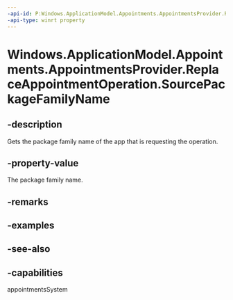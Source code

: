 ```yaml
---
-api-id: P:Windows.ApplicationModel.Appointments.AppointmentsProvider.ReplaceAppointmentOperation.SourcePackageFamilyName
-api-type: winrt property
---
```


<!-- Property syntax
public string SourcePackageFamilyName { get; }
-->

# Windows.ApplicationModel.Appointments.AppointmentsProvider.ReplaceAppointmentOperation.SourcePackageFamilyName

## -description
Gets the package family name of the app that is requesting the operation.

## -property-value
The package family name.

## -remarks

## -examples

## -see-also

## -capabilities
appointmentsSystem
